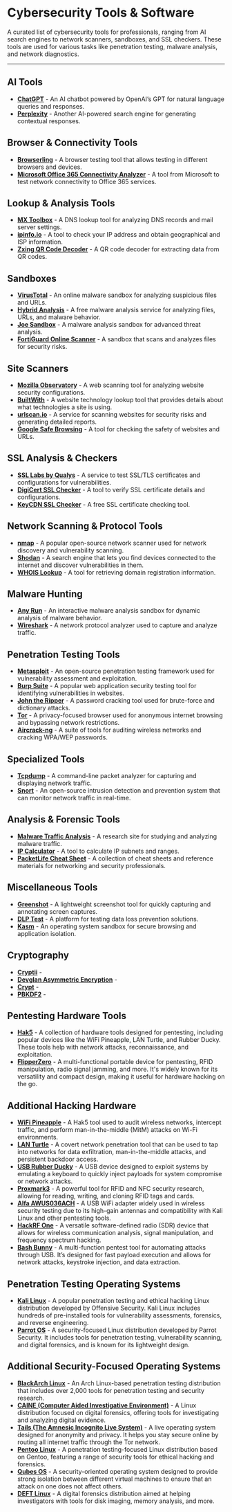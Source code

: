 # Cybersecurity Tools & Software

A curated list of cybersecurity tools for professionals, ranging from AI search engines to network scanners, sandboxes, and SSL checkers. These tools are used for various tasks like penetration testing, malware analysis, and network diagnostics.

---

## AI Tools

- **[ChatGPT](https://chat.openai.com/)** - An AI chatbot powered by OpenAI’s GPT for natural language queries and responses.
- **[Perplexity](https://www.perplexity.ai)** - Another AI-powered search engine for generating contextual responses.

## Browser & Connectivity Tools

- **[Browserling](https://www.browserling.com/)** - A browser testing tool that allows testing in different browsers and devices.
- **[Microsoft Office 365 Connectivity Analyzer](https://testconnectivity.microsoft.com/tests/o365)** - A tool from Microsoft to test network connectivity to Office 365 services.

## Lookup & Analysis Tools

- **[MX Toolbox](https://mxtoolbox.com/)** - A DNS lookup tool for analyzing DNS records and mail server settings.
- **[ipinfo.io](https://ipinfo.io/what-is-my-ip)** - A tool to check your IP address and obtain geographical and ISP information.
- **[Zxing QR Code Decoder](https://zxing.org/w/decode.jspx)** - A QR code decoder for extracting data from QR codes.

## Sandboxes

- **[VirusTotal](https://www.virustotal.com/)** - An online malware sandbox for analyzing suspicious files and URLs.
- **[Hybrid Analysis](https://hybrid-analysis.com/)** - A free malware analysis service for analyzing files, URLs, and malware behavior.
- **[Joe Sandbox](https://www.joesandbox.com/#windows)** - A malware analysis sandbox for advanced threat analysis.
- **[FortiGuard Online Scanner](https://www.fortiguard.com/faq/onlinescanner)** - A sandbox that scans and analyzes files for security risks.

## Site Scanners

- **[Mozilla Observatory](https://observatory.mozilla.org/)** - A web scanning tool for analyzing website security configurations.
- **[BuiltWith](https://builtwith.com/)** - A website technology lookup tool that provides details about what technologies a site is using.
- **[urlscan.io](https://urlscan.io/)** - A service for scanning websites for security risks and generating detailed reports.
- **[Google Safe Browsing](https://transparencyreport.google.com/safe-browsing/search)** - A tool for checking the safety of websites and URLs.

## SSL Analysis & Checkers

- **[SSL Labs by Qualys](https://www.ssllabs.com/ssltest/)** - A service to test SSL/TLS certificates and configurations for vulnerabilities.
- **[DigiCert SSL Checker](https://www.digicert.com/help/)** - A tool to verify SSL certificate details and configurations.
- **[KeyCDN SSL Checker](https://tools.keycdn.com/ssl)** - A free SSL certificate checking tool.

## Network Scanning & Protocol Tools

- **[nmap](https://nmap.org/)** - A popular open-source network scanner used for network discovery and vulnerability scanning.
- **[Shodan](https://www.shodan.io/)** - A search engine that lets you find devices connected to the internet and discover vulnerabilities in them.
- **[WHOIS Lookup](https://www.whois.com/)** - A tool for retrieving domain registration information.

## Malware Hunting

- **[Any Run](https://any.run/)** - An interactive malware analysis sandbox for dynamic analysis of malware behavior.
- **[Wireshark](https://www.wireshark.org/)** - A network protocol analyzer used to capture and analyze traffic.

## Penetration Testing Tools

- **[Metasploit](https://www.metasploit.com/)** - An open-source penetration testing framework used for vulnerability assessment and exploitation.
- **[Burp Suite](https://portswigger.net/)** - A popular web application security testing tool for identifying vulnerabilities in websites.
- **[John the Ripper](https://www.openwall.com/john/)** - A password cracking tool used for brute-force and dictionary attacks.
- **[Tor](https://www.torproject.org/)** - A privacy-focused browser used for anonymous internet browsing and bypassing network restrictions.
- **[Aircrack-ng](https://www.aircrack-ng.org/)** - A suite of tools for auditing wireless networks and cracking WPA/WEP passwords.

## Specialized Tools

- **[Tcpdump](#)** - A command-line packet analyzer for capturing and displaying network traffic.
- **[Snort](https://www.snort.org/)** - An open-source intrusion detection and prevention system that can monitor network traffic in real-time.

## Analysis & Forensic Tools

- **[Malware Traffic Analysis](https://www.malware-traffic-analysis.net/index.html)** - A research site for studying and analyzing malware traffic.
- **[IP Calculator](http://jodies.de/ipcalc)** - A tool to calculate IP subnets and ranges.
- **[PacketLife Cheat Sheet](https://packetlife.net/)** - A collection of cheat sheets and reference materials for networking and security professionals.

## Miscellaneous Tools

- **[Greenshot](https://getgreenshot.org/)** - A lightweight screenshot tool for quickly capturing and annotating screen captures.
- **[DLP Test](https://dlptest.com/)** - A platform for testing data loss prevention solutions.
- **[Kasm](https://www.kasmweb.com)** - An operating system sandbox for secure browsing and application isolation.

## Cryptography

- **[Cryptii](https://cryptii.com)** - 
- **[Devglan Asymmetric Encryption](https://www.devglan.com/online-tools/rsa-encryption-decryption)** -
- **[Crypt](https://onlinephp.io/crypt)** -
- **[PBKDF2](https://8gwifi.org/pbkdf.jsp)** -

## Pentesting Hardware Tools

- **[Hak5](https://hak5.org)** - A collection of hardware tools designed for pentesting, including popular devices like the WiFi Pineapple, LAN Turtle, and Rubber Ducky. These tools help with network attacks, reconnaissance, and exploitation.
- **[FlipperZero](https://flipperzero.one)** - A multi-functional portable device for pentesting, RFID manipulation, radio signal jamming, and more. It's widely known for its versatility and compact design, making it useful for hardware hacking on the go.

## Additional Hacking Hardware

- **[WiFi Pineapple](https://hak5.org/products/wifi-pineapple)** - A Hak5 tool used to audit wireless networks, intercept traffic, and perform man-in-the-middle (MitM) attacks on Wi-Fi environments.
- **[LAN Turtle](https://hak5.org/products/lan-turtle)** - A covert network penetration tool that can be used to tap into networks for data exfiltration, man-in-the-middle attacks, and persistent backdoor access.
- **[USB Rubber Ducky](https://hak5.org/products/usb-rubber-ducky)** - A USB device designed to exploit systems by emulating a keyboard to quickly inject payloads for system compromise or network attacks.
- **[Proxmark3](https://proxmark.com/)** - A powerful tool for RFID and NFC security research, allowing for reading, writing, and cloning RFID tags and cards.
- **[Alfa AWUS036ACH](https://www.alfa.com.tw/products/alfa-awus036ach)** - A USB WiFi adapter widely used in wireless security testing due to its high-gain antennas and compatibility with Kali Linux and other pentesting tools.
- **[HackRF One](https://greatscottgadgets.com/hackrf/)** - A versatile software-defined radio (SDR) device that allows for wireless communication analysis, signal manipulation, and frequency spectrum hacking.
- **[Bash Bunny](https://hak5.org/products/bash-bunny)** - A multi-function pentest tool for automating attacks through USB. It’s designed for fast payload execution and allows for network attacks, keystroke injection, and data extraction.

## Penetration Testing Operating Systems

- **[Kali Linux](https://www.kali.org/)** - A popular penetration testing and ethical hacking Linux distribution developed by Offensive Security. Kali Linux includes hundreds of pre-installed tools for vulnerability assessments, forensics, and reverse engineering.
- **[Parrot OS](https://www.parrotsec.org/)** - A security-focused Linux distribution developed by Parrot Security. It includes tools for penetration testing, vulnerability scanning, and digital forensics, and is known for its lightweight design.

## Additional Security-Focused Operating Systems

- **[BlackArch Linux](https://blackarch.org/)** - An Arch Linux-based penetration testing distribution that includes over 2,000 tools for penetration testing and security research.
- **[CAINE (Computer Aided Investigative Environment)](https://www.caine-live.net/)** - A Linux distribution focused on digital forensics, offering tools for investigating and analyzing digital evidence.
- **[Tails (The Amnesic Incognito Live System)](https://tails.boum.org/)** - A live operating system designed for anonymity and privacy. It helps you stay secure online by routing all internet traffic through the Tor network.
- **[Pentoo Linux](http://www.pentoo.ch/)** - A penetration testing-focused Linux distribution based on Gentoo, featuring a range of security tools for ethical hacking and forensics.
- **[Qubes OS](https://www.qubes-os.org/)** - A security-oriented operating system designed to provide strong isolation between different virtual machines to ensure that an attack on one does not affect others.
- **[DEFT Linux](http://www.deftlinux.net/)** - A digital forensics distribution aimed at helping investigators with tools for disk imaging, memory analysis, and more.
